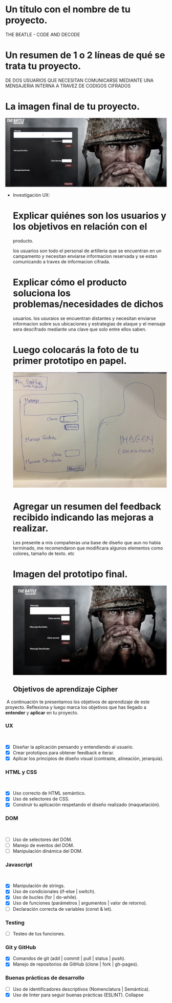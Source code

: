 # Un título con el nombre de tu proyecto.
THE BEATLE - CODE AND DECODE
# Un resumen de 1 o 2 líneas de qué se trata tu proyecto.
DE DOS USUARIOS QUE NECESITAN COMUNICARSE MEDIANTE UNA MENSAJERIA INTERNA A TRAVEZ DE CODIGOS CIFRADOS
# La imagen final de tu proyecto.
 ![appweb - final](https://github.com/SaluiMP/LIM011-cipher/blob/master/src/imagewebsite.jpg)
  
 
* Investigación UX:
  # Explicar quiénes son los usuarios y los objetivos en relación con el
    producto.

    los usuarios son todo el personal de artilleria que se encuentran en un campamento y necesitan enviarse informacion reservada y se estan comunicando a traves de informacion cifrada.

  # Explicar cómo el producto soluciona los problemas/necesidades de dichos
    usuarios.
    los usuraios se encuentran distantes y necesitan enviarse informacion sobre sus ubicaciones y estrategias de ataque y el mensaje sera descifrado mediante una clave que solo entre ellos saben.

  # Luego colocarás la foto de tu primer prototipo en papel.

  ![prototipo](https://github.com/SaluiMP/LIM011-cipher/blob/master/src/prototipo.jpg)

  # Agregar un resumen del feedback recibido indicando las mejoras a realizar.
    Les presente a mis compañeras una base de diseño que aun no habia terminado, me recomendaron que modificara algunos elementos como colores, tamaño de texto. etc

  # Imagen del prototipo final.

  ![prototipo final - Figma](https://github.com/SaluiMP/LIM011-cipher/blob/master/src/prototipofinal.jpg)

 
  ## Objetivos de aprendizaje Cipher
​
A continuación te presentamos los objetivos de aprendizaje de este proyecto. Reflexiona y luego marca los objetivos que has llegado a **entender** y **aplicar** en tu proyecto.
​
### UX
​
- [x] Diseñar la aplicación pensando y entendiendo al usuario.
- [x] Crear prototipos para obtener feedback e iterar.
- [x] Aplicar los principios de diseño visual (contraste, alineación, jerarquía).
​
### HTML y CSS
​
- [x] Uso correcto de HTML semántico.
- [x] Uso de selectores de CSS.
- [x] Construir tu aplicación respetando el diseño realizado (maquetación).
​
### DOM
​
- [ ] Uso de selectores del DOM.
- [ ] Manejo de eventos del DOM.
- [ ] Manipulación dinámica del DOM.
​
### Javascript
​
- [x] Manipulación de strings.
- [x] Uso de condicionales (if-else | switch).
- [x] Uso de bucles (for | do-while).	
- [x] Uso de funciones (parámetros | argumentos | valor de retorno).
- [ ] Declaración correcta de variables (const & let).
​
### Testing
- [ ] Testeo de tus funciones.
​
### Git y GitHub
- [x] Comandos de git (add | commit | pull | status | push).
- [x] Manejo de repositorios de GitHub (clone | fork | gh-pages).
​
### Buenas prácticas de desarrollo
- [ ] Uso de identificadores descriptivos (Nomenclatura | Semántica).
- [x] Uso de linter para seguir buenas prácticas (ESLINT).
Collapse
